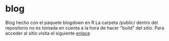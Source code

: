 # blog
Blog hecho con el paquete blogdown en R
La carpeta /public/ dentro del repositorio no es tomada en cuenta a la hora de hacer "build" del sitio. Para acceder al sitio visita el siguiente [enlace](https://www.samuelenrique.com)
